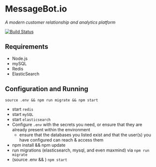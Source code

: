 # MessageBot.io
*A modern customer relationship and analytics platform*

[![Build Status](https://travis-ci.org/messagebot/messagebot-core.svg)](https://travis-ci.org/messagebot/messagebot-core)

## Requirements

- Node.js
- mySQL
- Redis
- ElasticSearch

## Configuration and Running

`source .env && npm run migrate && npm start`

- start `redis`
- start `mySQL`
- start `elasticsearch`
- Configure `.env` with the secrets you need, or ensure that they are already present within the environment
  - ensure that the databases you listed exist and that the user(s) you have configured can reach & access them
- npm install && npm update
- run migrations (elasticsearch, mysql, and even maxmind) via `npm run migrate`
- (source .env && ) `npm start`
